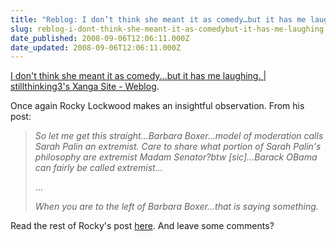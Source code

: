 ```yaml
---
title: "Reblog: I don’t think she meant it as comedy…but it has me laughing."
slug: reblog-i-dont-think-she-meant-it-as-comedybut-it-has-me-laughing
date_published: 2008-09-06T12:06:11.000Z
date_updated: 2008-09-06T12:06:11.000Z
---
```


[I don't think she meant it as comedy...but it has me laughing. | stillthinking3's Xanga Site - Weblog](http://weblog.xanga.com/stillthinking3/673268530/i-dont-think-she-meant-it-as-comedybut-it-has-me-laughing.html#).

Once again Rocky Lockwood makes an insightful observation. From his post:

> *So let me get this straight...Barbara Boxer...model of moderation calls Sarah Palin an extremist.*
> *Care to share what portion of Sarah Palin's philosophy are extremist Madam Senator?btw [sic]...Barack OBama can fairly be called extremist...*
> 
> ...
> 
> *When you are to the left of Barbara Boxer...that is saying something.*

Read the rest of Rocky's post [here](http://weblog.xanga.com/stillthinking3/673268530/i-dont-think-she-meant-it-as-comedybut-it-has-me-laughing.html#). And leave some comments?
